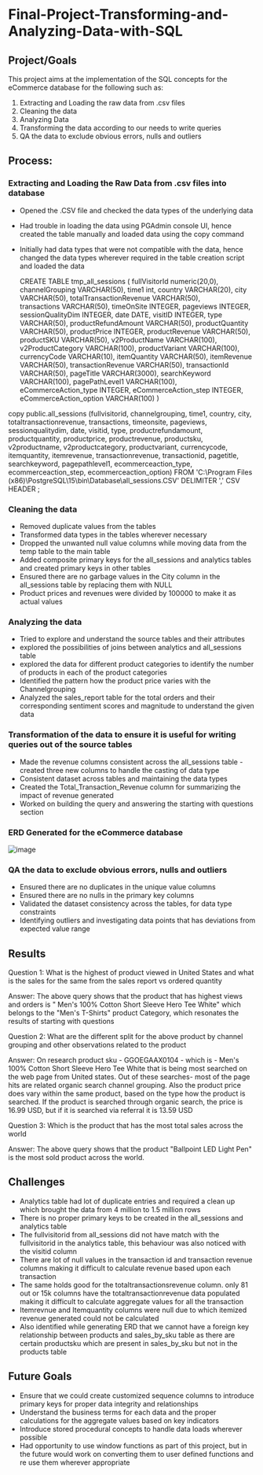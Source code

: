 # Final-Project-Transforming-and-Analyzing-Data-with-SQL

## Project/Goals
This project aims at the implementation of the SQL concepts for the eCommerce database for the following such as:
  1. Extracting and Loading the raw data from .csv files
  2. Cleaning the data
  3. Analyzing Data
  4. Transforming the data according to our needs to write queries
  5. QA the data to exclude obvious errors, nulls and outliers     

## Process:

### Extracting and Loading the Raw Data from .csv files into database

* Opened the .CSV file and checked the data types of the underlying data
* Had trouble in loading the data using PGAdmin console UI, hence created the table manually and loaded data using the copy command
* Initially had data types that were not compatible with the data, hence changed the data types wherever required in the table creation script and loaded the data

  CREATE TABLE tmp_all_sessions (
  fullVisitorId numeric(20,0),
  channelGrouping VARCHAR(50),
  time1 int,
  country VARCHAR(20),
  city VARCHAR(50),
  totalTransactionRevenue VARCHAR(50),	
  transactions VARCHAR(50),
	timeOnSite INTEGER,
	pageviews INTEGER,
	sessionQualityDim INTEGER,
	date DATE,
	visitID INTEGER,
	type VARCHAR(50),
	productRefundAmount VARCHAR(50),
	productQuantity VARCHAR(50),
	productPrice INTEGER,
	productRevenue VARCHAR(50),
	productSKU VARCHAR(50),
	v2ProductName VARCHAR(100),
	v2ProductCategory VARCHAR(100),
	productVariant VARCHAR(100),
	currencyCode VARCHAR(10),
	itemQuantity VARCHAR(50),
	itemRevenue VARCHAR(50),
	transactionRevenue VARCHAR(50),
	transactionId VARCHAR(50),
	pageTitle VARCHAR(3000),
	searchKeyword VARCHAR(100),
	pagePathLevel1 VARCHAR(100),
	eCommerceAction_type INTEGER,
	eCommerceAction_step INTEGER,
	eCommerceAction_option VARCHAR(100)
)

copy public.all_sessions (fullvisitorid, channelgrouping, time1, country, city, totaltransactionrevenue, transactions, timeonsite, pageviews, sessionqualitydim, date, visitid, type, productrefundamount, productquantity, productprice, productrevenue, productsku, v2productname, v2productcategory, productvariant, currencycode, itemquantity, itemrevenue, transactionrevenue, transactionid, pagetitle, searchkeyword, pagepathlevel1, ecommerceaction_type, ecommerceaction_step, ecommerceaction_option)
FROM 'C:\Program Files (x86)\PostgreSQL\15\bin\Database\all_sessions.CSV'
DELIMITER ','
CSV HEADER ;

### Cleaning the data

* Removed duplicate values from the tables
* Transformed data types in the tables wherever necessary
* Dropped the unwanted null value columns while moving data from the temp table to the main table
* Added composite primary keys for the all_sessions and analytics tables and created primary keys in other tables
* Ensured there are no garbage values in the City column in the all_sessions table by replacing them with NULL
* Product prices and revenues were divided by 100000 to make it as actual values

  
### Analyzing the data

* Tried to explore and understand the source tables and their attributes
* explored the possibilities of joins between analytics and all_sessions table
* explored the data for different product categories to identify the number of products in each of the product categories
* Identified the pattern how the product price varies with the Channelgrouping
* Analyzed the sales_report table for the total orders and their corresponding sentiment scores and magnitude to understand the given data
  
### Transformation of the data to ensure it is useful for writing queries out of the source tables

* Made the revenue columns consistent across the all_sessions table - created three new columns to handle the casting of data type
* Consistent dataset across tables and maintaining the data types
* Created the Total_Transaction_Revenue column for summarizing the impact of revenue generated
* Worked on building the query and answering the starting with questions section

### ERD Generated for the eCommerce database

![image](https://github.com/Parkavi-S/SQL-Project/assets/67069604/ce852e08-218e-40aa-8aa1-c2f1fe46f54b)


### QA the data to exclude obvious errors, nulls and outliers

 * Ensured there are no duplicates in the unique value columns
 * Ensured there are no nulls in the primary key columns
 * Validated the dataset consistency across the tables, for data type constraints
 * Identifying outliers and investigating data points that has deviations from expected value range

## Results

Question 1: What is the highest of product viewed in United States and what is the sales for the same from the sales report vs ordered quantity

Answer: The above query shows that the product that has highest views and orders is " Men's 100% Cotton Short Sleeve Hero Tee White" which belongs to the "Men's T-Shirts" product Category, which resonates the results of starting with questions

Question 2: What are the different split for the above product by channel grouping and other observations related to the product

Answer: On research product sku - GGOEGAAX0104 - which is - Men's 100% Cotton Short Sleeve Hero Tee White that is being most searched on the web page from United states. Out of these searches- most of the page hits are related organic search channel grouping. Also the product price does vary within the same product, based on the type how the product is searched. If the product is searched through organic search, the price is 16.99 USD, but if it is searched via referral it is 13.59 USD

Question 3: Which is the product that has the most total sales across the world

Answer: The above query shows that the product "Ballpoint LED Light Pen" is the most sold product across the world.

## Challenges 

 * Analytics table had lot of duplicate entries and required a clean up which brought the data from 4 million to 1.5 million rows
 * There is no proper primary keys to be created in the all_sessions and analytics table
 * The fullvisitorid from all_sessions did not have match with the fullvisitorid in the analytics table, this behaviour was also noticed with the visitid column
 * There are lot of null values in the transaction id and transaction revenue columns making it difficult to calculate revenue based upon each transaction
 * The same holds good for the totaltransactionsrevenue column. only 81 out or 15k columns have the totaltransactionrevenue data populated making it difficult to calculate aggregate values for all the transaction
 * Itemrevnue and Itemquantity columns were null due to which itemized revenue generated could not be calculated
 * Also identified while generating ERD that we cannot have a foreign key relationship between products and sales_by_sku table as there are certain productsku which are present in sales_by_sku but not in the products table

## Future Goals
* Ensure that we could create customized sequence columns to introduce primary keys for proper data integrity and relationships
* Understand the business terms for each data and the proper calculations for the aggregate values based on key indicators
* Introduce stored procedural concepts to handle data loads wherever possible
* Had opportunity to use window functions as part of this project, but in the future would work on converting them to user defined functions and re use them wherever appropriate
